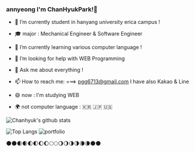 ### annyeong I'm ChanHyukPark!👋
- 🔭 I’m currently student in hanyang university erica campus !
- :mortar_board: major : Mechanical Engineer & Software Engineer

- 🌱 I’m currently learning various computer language !
- 🤔 I’m looking for help with WEB Programming
- 💬 Ask me about everything !
- 📫 How to reach me: ===> pgg6713@gmail.com   I have also Kakao & Line 
- 😄 now : I'm studying WEB
- :earth_africa: not computer language : :kr: :jp: :us:

![Chanhyuk's github stats](https://github-readme-stats.vercel.app/api?username=ChanhyukPark-Tech&show_icons=true&theme=radical)


![Top Langs](https://github-readme-stats.vercel.app/api/top-langs/?username=ChanhyukPark-Tech&layout=compact&hide=Jupyter%20NoteBook)
![portfolio](http://3.38.101.82/)


:new_moon::new_moon::waxing_crescent_moon::waxing_crescent_moon::first_quarter_moon::first_quarter_moon::waxing_gibbous_moon::waxing_gibbous_moon::full_moon::full_moon::waning_gibbous_moon::waning_gibbous_moon::last_quarter_moon::last_quarter_moon::waning_crescent_moon::waning_crescent_moon::new_moon::new_moon:


<!--
**ChanhyukPark-Tech/ChanhyukPark-Tech** is a ✨ _special_ ✨ repository because its `README.md` (this file) appears on your GitHub profile.

Here are some ideas to get you started:

- 🔭 I’m currently working on ...
- 🌱 I’m currently learning ...
- 👯 I’m looking to collaborate on ...
- 🤔 I’m looking for help with ...
- 💬 Ask me about ...
- 📫 How to reach me: ...
- 😄 Pronouns: ...
- ⚡ Fun fact: ...
-->
